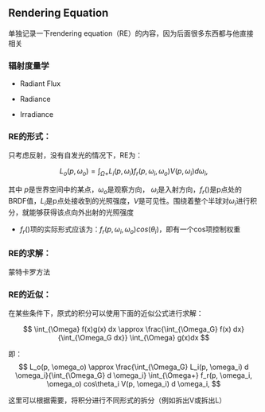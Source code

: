 ## Rendering Equation
单独记录一下rendering equation（RE）的内容，因为后面很多东西都与他直接相关

### 辐射度量学
- Radiant Flux

- Radiance

- Irradiance 
### RE的形式：
只考虑反射，没有自发光的情况下，RE为：

$$
L_o(p, \omega_o) = \int_{\Omega+} L_i(p, \omega_i) f_r(p, \omega_i, \omega_o)V(p, \omega_i) d \omega_i,
$$

其中 $p$是世界空间中的某点，$\omega_o$是观察方向， $\omega_i$是入射方向，$f_r()$是p点处的BRDF值，$L_i$是p点处接收到的光照强度，$V$是可见性。围绕着整个半球对$\omega_i$进行积分，就能够获得该点向外出射的光照强度

- $f_r()$项的实际形式应该为：$f_r(p, \omega_i, \omega_o)cos(\theta_i)$，即有一个cos项控制权重


### RE的求解：
蒙特卡罗方法

### RE的近似：
在某些条件下，原式的积分可以使用下面的近似公式进行求解：

$$
\int_{\Omega} f(x)g(x) dx \approx \frac{\int_{\Omega_G} f(x) dx} {\int_{\Omega_G dx}} \int_{\Omega} g(x)dx
$$

即：
$$
L_o(p, \omega_o) \approx \frac{\int_{\Omega_G} L_i(p, \omega_i) d \omega_i}{\int_{\Omega_G}  d \omega_i} \int_{\Omega+} f_r(p, \omega_i, \omega_o) cos\theta_i V(p, \omega_i) d \omega_i,
$$

这里可以根据需要，将积分进行不同形式的拆分（例如拆出V或拆出L）